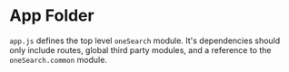 App Folder
============

`app.js` defines the top level `oneSearch` module. It's dependencies should only include routes, global third party modules, and a reference to the `oneSearch.common` module.